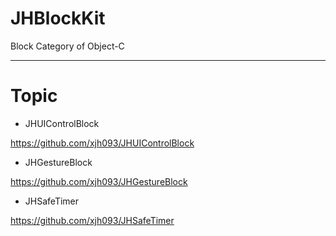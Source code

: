 # JHBlockKit
Block Category of Object-C

---

# Topic

- JHUIControlBlock

https://github.com/xjh093/JHUIControlBlock

- JHGestureBlock

https://github.com/xjh093/JHGestureBlock

- JHSafeTimer

https://github.com/xjh093/JHSafeTimer
